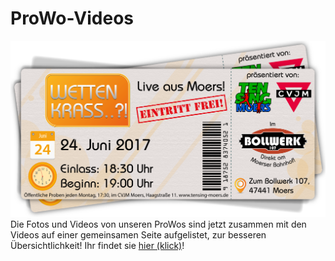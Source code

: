 # ProWo-Videos
![TEN SING Moers Logo](../../footage/banner2017/WettenKrass-Ticket-cutout-500dpi-01.png)
Die Fotos und Videos von unseren ProWos sind jetzt zusammen mit den Videos auf einer gemeinsamen Seite aufgelistet, zur besseren Übersichtlichkeit! Ihr findet sie [hier (klick)](../Events/ProWos.md)!
